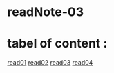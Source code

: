 # readNote-03
 # tabel of content :
 [read01](read01.md)
 [read02](read02.md)
 [read03](read03.md)
 [read04](read04.md)


 